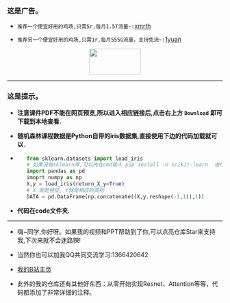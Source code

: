 ### 这是广告。
- `推荐一个便宜好用的鸡场,只需5r,每月1.5T流量~:`[xmrth](https://xmrth.vip/auth/register?code=LMxJ)

- `推荐另一个便宜好用的鸡场,只需1r,每月555G流量，支持免流~:`[1yuan](https://1yuan.live/auth/register?code=p5Uj)



<div align="center">
<img src="https://user-images.githubusercontent.com/55629321/188789221-8f7bc0ff-52aa-4965-b1ac-2194cb419dce.png" height="60" width="120"/>
</div>


----

### 这是提示。

- **注意课件PDF不能在网页预览,所以进入相应链接后,点击右上方 `Download` 即可下载到本地查看.**

- **随机森林课程数据是Python自带的iris数据集,直接使用下边的代码加载就可以.**
- 
    ```python
       from sklearn.datasets import load_iris 
       # 如果没有sklearn库,可以先在cmd输入 pip install -U scikit-learn  进行安装
       import pandas as pd  
       imoprt numpy as np
       X,y = load_iris(return_X_y=True)
       # X 就是特征, Y就是相应的类别
       DATA = pd.DataFrame(np.concatenate((X,y.reshape(-1,1)),1))
    ```
- **代码在code文件夹.**
 
- ----
- 嗨~同学,你好呀。如果我的视频和PPT帮助到了你,可以点亮仓库Star来支持我,下次来就不会迷路辣!

- 当然你也可以加我QQ共同交流学习:1366420642


- [我的B站主页](https://space.bilibili.com/294132471)

- 此外的我的仓库还有其他好东西：从零开始实现Resnet、Attention等等，代码都添加了非常详细的注释。
